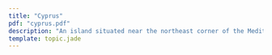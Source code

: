 ```yaml
---
title: "Cyprus"
pdf: "cyprus.pdf"
description: "An island situated near the northeast corner of the Mediterranean Sea, in angle formed by the coasts of Cilicia (modern Turkey) and Syria."
template: topic.jade
---
```

